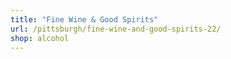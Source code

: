 ```yaml
---
title: "Fine Wine & Good Spirits"
url: /pittsburgh/fine-wine-and-good-spirits-22/
shop: alcohol
---
```

